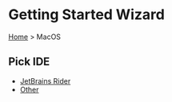 # Getting Started Wizard

[Home](/docs/wiz/readme.md) > MacOS

## Pick IDE
 * [JetBrains Rider](MacOS_Rider.md)
 * [Other](MacOS_Other.md)
